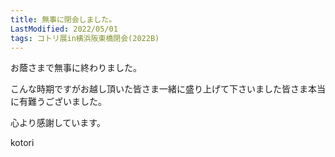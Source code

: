 ```yaml
---
title: 無事に閉会しました。
LastModified: 2022/05/01
tags: コトリ展in横浜阪東橋閉会(2022B)
---
```

お蔭さまで無事に終わりました。

こんな時期ですがお越し頂いた皆さま一緒に盛り上げて下さいました皆さま本当に有難うございました。

心より感謝しています。

kotori